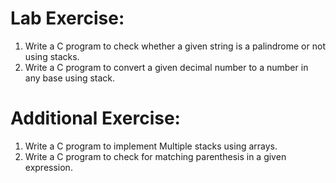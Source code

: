 # Lab Exercise:
1. Write a C program to check whether a given string is a palindrome or not using stacks.
2. Write a C program to convert a given decimal number to a number in any base using stack.

# Additional Exercise:
1. Write a C program to implement Multiple stacks using arrays.
2. Write a C program to check for matching parenthesis in a given expression.